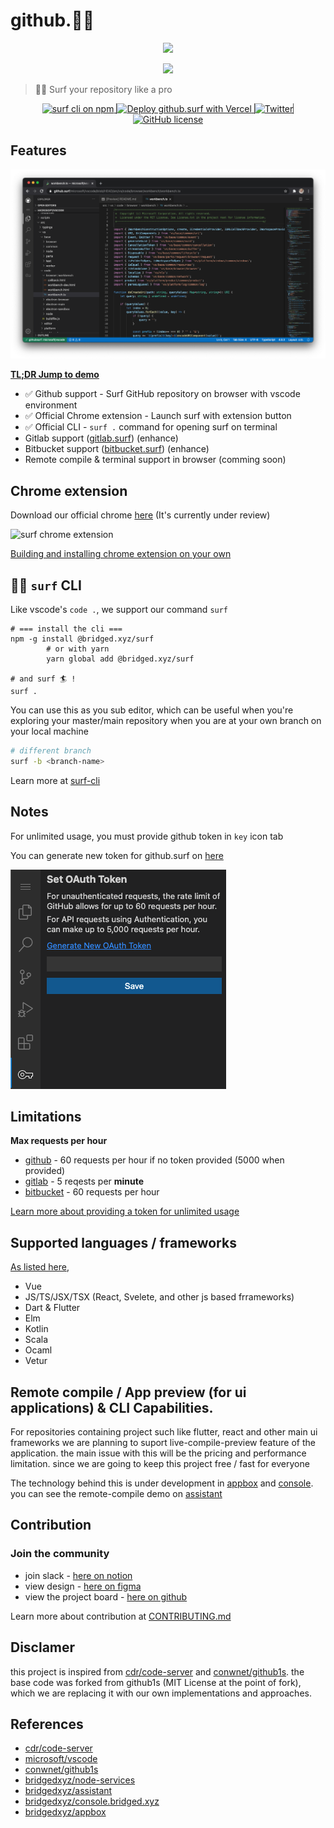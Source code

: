 # github.🏄‍♂️



<p align="center"><image src="branding/logo.png"/></p>

<p align="center"><image src="branding/url-example.png"/></p>

> 🏄‍♂️ Surf your repository like a pro

<p align="center">
  <a href="https://www.npmjs.com/package/@bridged.xyz/surf" style="border-right: 1px solid #4D4D4D">
    <image alt="surf cli on npm" src="https://img.shields.io/badge/cli-latest-brightgreen"/>
  </a>
  <a href="https://vercel.com/new/git/external?repository-url=https://github.com/bridgedxyz/github.surf&project-name=github.surf&repo-name=github.surf" style="border-right: 1px solid #4D4D4D">
    <image alt="Deploy github.surf with Vercel" src="https://vercel.com/button"/>
  </a>
  <a href="https://twitter.com/intent/tweet?text=Wow:&url=https%3A%2F%2Fgithub.com%2Fbridgedxyz%2Fgithub.surf" style="border-right: 1px solid #4D4D4D">
    <image alt="Twitter" src="https://img.shields.io/twitter/url?style=social&url=https%3A%2F%2Fgithub.com%2Fbridgedxyz%2Fgithub.surf">
  </a>
  <a href="https://github.com/bridgedxyz/github.surf/blob/main/LICENSE">
    <image alt="GitHub license" src="https://img.shields.io/github/license/bridgedxyz/github.surf">
 </a>
</p>

## Features

![github.surf](./docs/images/github-surf-browser-preview.png)

[**TL;DR Jump to demo**](https://github.surf)

- ✅ Github support - Surf GitHub repository on browser with vscode environment
- ✅ Official Chrome extension - Launch surf with extension button
- ✅ Official CLI - `surf .` command for opening surf on terminal
- Gitlab support ([gitlab.surf](https://gitlab.surf)) (enhance)
- Bitbucket support ([bitbucket.surf](https://bitbucket.surf)) (enhance)
- Remote compile & terminal support in browser (comming soon)





## Chrome extension

Download our official chrome [here](https://chrome.google.com/webstore/detail/aipkghikndfblkikafmbahbekkhmppia) (It's currently under review)

![surf chrome extension](./docs/gifs/surf-extension-chrome-demo.gif)

[Building and installing chrome extension on your own](./chrome-extension/README.md)



## 🏄‍♂️ `surf` CLI

Like vscode's `code .`, we support our command `surf`

```shell
# === install the cli ===
npm -g install @bridged.xyz/surf
		# or with yarn
		yarn global add @bridged.xyz/surf

# and surf 🏄 !
surf .
```

You can use this as you sub editor, which can be useful when you're exploring your master/main repository when you are at your own branch on your local machine

```sh
# different branch
surf -b <branch-name>
```



Learn more at [surf-cli](https://github.com/bridgedxyz/surf-cli)





## Notes

For unlimited usage, you must provide github token in `key` icon tab

You can generate new token for github.surf on [here](https://github.com/settings/tokens/new?scopes=repo&description=githubsurf)

![provide oauth token for unlimited usage on github.surf](./docs/images/tutorial-provide-oauth-token.png)



## Limitations

**Max requests per hour**

- [github](https://docs.github.com/en/rest/reference/rate-limit) - 60 requests per hour if no token provided (5000 when provided)
- [gitlab](https://docs.gitlab.com/ee/security/rate_limits.html#:~:text=Introduced%20in%20GitLab%2012.9.,requests%20per%20minute%20per%20user.) - 5 reqests per **minute**
- [bitbucket](https://support.atlassian.com/bitbucket-cloud/docs/api-request-limits/) - 60 requests per hour

[Learn more about providing a token for unlimited usage](./docs/guide.md)





## Supported languages / frameworks

[As listed here](./extensions),

- Vue
- JS/TS/JSX/TSX (React, Svelete, and other js based frrameworks)
- Dart & Flutter
- Elm
- Kotlin
- Scala
- Ocaml
- Vetur





## Remote compile / App preview (for ui applications) & CLI Capabilities.

For repositories containing project such like flutter, react and other main ui frameworks we are planning to suport live-compile-preview feature of the application. the main issue with this will be the pricing and performance limitation. since we are going to keep this project free / fast for everyone

The technology behind this is under development in [appbox](https://github.com/bridgedyxz/appbox) and [console](https://github.com/bridgedxyz/console.bridged.xyz). you can see the remote-compile demo on [assistant](https://github.com/bridgedxyz/assistant)




## Contribution

### Join the community

- join slack - [here on notion](https://www.notion.so/bridgedxyz/Bridged-OSS-Community-c6983f668e3e4204aed8856da0e73483)
- view design - [here on figma](https://www.figma.com/file/R3U3OHaoPVd4D7Z9mcaqIE/github.surf?node-id=14%3A0)
- view the project board - [here on github](https://github.com/bridgedxyz/github.surf/projects)

Learn more about contribution at [CONTRIBUTING.md](./CONTRIBUTING.md)



## Disclamer

this project is inspired from [cdr/code-server](https://github.com/cdr/code-server) and [conwnet/github1s](https://github.com/conwnet/github1s). the base code was forked from github1s (MIT License at the point of fork), which we are replacing it with our own implementations and approaches.



## References

- [cdr/code-server](https://github.com/cdr/code-server)
- [microsoft/vscode](https://github.com/microsoft/vscode)
- [conwnet/github1s](https://github.com/conwnet/github1s)
- [bridgedxyz/node-services](https://github.com/bridgedxyz/node-services)
- [bridgedxyz/assistant](https://github.com/bridgedxyz/assistant)
- [bridgedxyz/console.bridged.xyz](https://github.com/bridgedxyz/console.bridged.xyz)
- [bridgedxyz/appbox](https://github.com/bridgedxyz/appbox)

